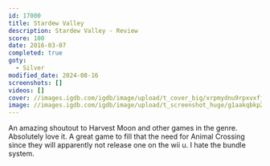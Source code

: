 ```yaml
---
id: 17000
title: Stardew Valley
description: Stardew Valley - Review
score: 100
date: 2016-03-07
completed: true
goty:
  - Silver
modified_date: 2024-08-16
screenshots: []
videos: []
cover: //images.igdb.com/igdb/image/upload/t_cover_big/xrpmydnu9rpxvxfjkiu7.jpg
image: //images.igdb.com/igdb/image/upload/t_screenshot_huge/g1aakqbkp2quq0krqeky.jpg
---
```

An amazing shoutout to Harvest Moon and other games in the genre. Absolutely love it. A great game to fill that the need for Animal Crossing since they will apparently not release one on the wii u. I hate the bundle system.